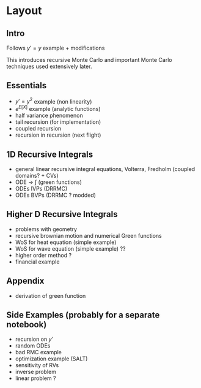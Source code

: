 # Layout

## Intro

Follows $y'=y$ example + modifications

This introduces recursive Monte Carlo and important Monte Carlo techniques used extensively later.

## Essentials

- $y'=y^{2}$ example (non linearity)
- $e^{E[X]}$ example (analytic functions)
- half variance phenomenon
- tail recursion (for implementation)
- coupled recursion
- recursion in recursion (next flight)

## 1D Recursive Integrals

- general linear recursive integral equations, Volterra, Fredholm (coupled domains? + CVs)
- ODE -> $\int$ (green functions)
- ODEs IVPs (DRRMC)
- ODEs BVPs (DRRMC ? modded)

## Higher D Recursive Integrals

- problems with geometry
- recursive brownian motion and numerical Green functions
- WoS for heat equation (simple example)
- WoS for wave equation (simple example) ??
- higher order method ?
- financial example

## Appendix

- derivation of green function

## Side Examples (probably for a separate notebook)

- recursion on $y'$
- random ODEs
- bad RMC example
- optimization example (SALT)
- sensitivity of RVs
- inverse problem
- linear problem ?
